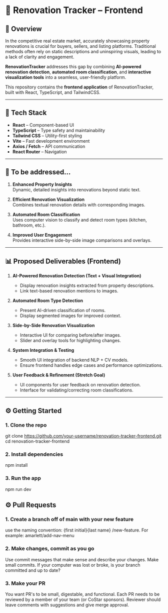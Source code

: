 # 🏡 Renovation Tracker – Frontend

## 📌 Overview

In the competitive real estate market, accurately showcasing property renovations is crucial for buyers, sellers, and listing platforms. Traditional methods often rely on static descriptions and uninspiring visuals, leading to a lack of clarity and engagement.  

**RenovationTracker** addresses this gap by combining **AI-powered renovation detection**, **automated room classification**, and **interactive visualization tools** into a seamless, user-friendly platform.  

This repository contains the **frontend application** of RenovationTracker, built with React, TypeScript, and TailwindCSS.

---

## 🚀 Tech Stack

- **React** – Component-based UI  
- **TypeScript** – Type safety and maintainability  
- **Tailwind CSS** – Utility-first styling  
- **Vite** – Fast development environment  
- **Axios / Fetch** – API communication  
- **React Router** – Navigation  

---

## 🎯 To be addressed...

1. **Enhanced Property Insights**  
   Dynamic, detailed insights into renovations beyond static text.  

2. **Efficient Renovation Visualization**  
   Combines textual renovation details with corresponding images.  

3. **Automated Room Classification**  
   Uses computer vision to classify and detect room types (kitchen, bathroom, etc.).  

4. **Improved User Engagement**  
   Provides interactive side-by-side image comparisons and overlays.  

---

## 📊 Proposed Deliverables (Frontend)

1. **AI-Powered Renovation Detection (Text + Visual Integration)**  
   - Display renovation insights extracted from property descriptions.  
   - Link text-based renovation mentions to images.  

2. **Automated Room Type Detection**  
   - Present AI-driven classification of rooms.  
   - Display segmented images for improved context.  

3. **Side-by-Side Renovation Visualization**  
   - Interactive UI for comparing before/after images.  
   - Slider and overlay tools for highlighting changes.  

4. **System Integration & Testing**  
   - Smooth UI integration of backend NLP + CV models.  
   - Ensure frontend handles edge cases and performance optimizations.  

5. **User Feedback & Refinement (Stretch Goal)**  
   - UI components for user feedback on renovation detection.  
   - Interface for validating/correcting room classifications.  

---

## ⚙️ Getting Started

### 1. Clone the repo
git clone https://github.com/your-username/renovation-tracker-frontend.git
cd renovation-tracker-frontend 

### 2. Install dependencies
npm install

### 3. Run the app
npm run dev

## ⚙️ Pull Requests
### 1. Create a branch off of main with your new feature
use the naming convention: {first initial}{last name} /new-feature. For example: amarlett/add-nav-menu
### 2. Make changes, commit as you go
Use commit messages that make sense and describe your changes. Make small commits. If your computer was lost or broke, is your branch committed and up to date?
### 3. Make your PR
You want PR's to be small, digestable, and functional. Each PR needs to be reviewed by a member of your team (or CoStar sponsors). Reviewer should leave comments with suggestions and give merge approval.

